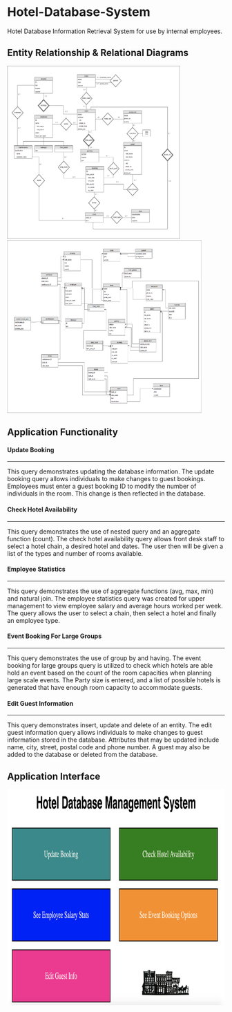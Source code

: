 # Hotel-Database-System

Hotel Database Information Retrieval System for use by internal employees.

## **Entity Relationship & Relational Diagrams**

<p float="center">
  <img src="/Final ER Diagram.png" width="400" height="400" />
  <img src="/Final Relational Diagram.png" width="450" height="400"/>
</p>

## **Application Functionality**

#### Update Booking
---------------------------------
This query demonstrates updating the database information. The update booking query allows individuals to make changes to guest bookings. Employees must enter a guest booking ID to modify the number of individuals in the room. This change is then reflected in the database. 

#### Check Hotel Availability
---------------------------------
This query demonstrates the use of nested query and an aggregate function (count). The check hotel availability query allows front desk staff to select a hotel chain, a desired hotel and dates. The user then will be given a list of the types and number of rooms available.  

#### Employee Statistics
---------------------------------
This query demonstrates the use of aggregate functions (avg, max, min) and natural join. The employee statistics query was created for upper management to view employee salary and average hours worked per week. The query allows the user to select a chain, then select a hotel and finally an employee type. 

#### Event Booking For Large Groups
---------------------------------
This query demonstrates the use of group by and having. The event booking for large groups query is utilized to check which hotels are able hold an event based on the count of the room capacities when planning large scale events. The Party size is entered, and a list of possible hotels is generated that have enough room capacity to accommodate guests. 

#### Edit Guest Information
---------------------------
This query demonstrates insert, update and delete of an entity. The edit guest information query allows individuals to make changes to guest information stored in the database. Attributes that may be updated include name, city, street, postal code and phone number. A guest may also be added to the database or deleted from the database. 

## **Application Interface**

<p float="center">
  <img src="/Hotel Database Management System.png" width="900" height="500" />
</p>
